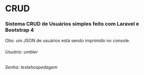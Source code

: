 <h1>CRUD</h1>
<h3>Sistema CRUD de Usuários simples feito com Laravel e Bootstrap 4</h3>


<p>Obs: um JSON de usuários está sendo imprimido no console.</p>
<h6>Usuário: umbler</h6>
<h6>Senha: testehospedagem</h6>
